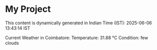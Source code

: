 # My Project

This content is dynamically generated in Indian Time (IST): 2025-06-06 13:43:14 IST


Current Weather in Coimbatore:
Temperature: 31.88 °C
Condition: few clouds
